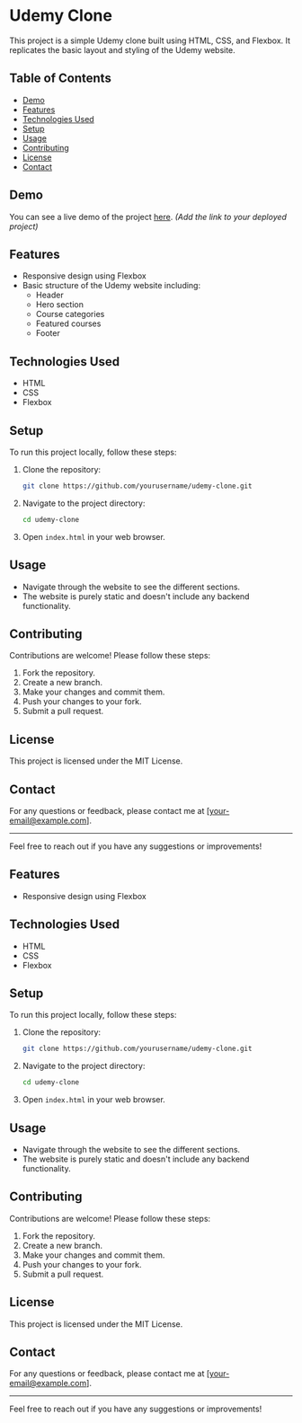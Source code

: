 # Udemy Clone

This project is a simple Udemy clone built using HTML, CSS, and Flexbox. It replicates the basic layout and styling of the Udemy website.

## Table of Contents

- [Demo](#demo)
- [Features](#features)
- [Technologies Used](#technologies-used)
- [Setup](#setup)
- [Usage](#usage)
- [Contributing](#contributing)
- [License](#license)
- [Contact](#contact)

## Demo

You can see a live demo of the project [here](#). *(Add the link to your deployed project)*

## Features

- Responsive design using Flexbox
- Basic structure of the Udemy website including:
  - Header
  - Hero section
  - Course categories
  - Featured courses
  - Footer

## Technologies Used

- HTML
- CSS
- Flexbox

## Setup

To run this project locally, follow these steps:

1. Clone the repository:
    ```bash
    git clone https://github.com/yourusername/udemy-clone.git
    ```

2. Navigate to the project directory:
    ```bash
    cd udemy-clone
    ```

3. Open `index.html` in your web browser.

## Usage

- Navigate through the website to see the different sections.
- The website is purely static and doesn't include any backend functionality.

## Contributing

Contributions are welcome! Please follow these steps:

1. Fork the repository.
2. Create a new branch.
3. Make your changes and commit them.
4. Push your changes to your fork.
5. Submit a pull request.

## License

This project is licensed under the MIT License.

## Contact

For any questions or feedback, please contact me at [your-email@example.com].

---

Feel free to reach out if you have any suggestions or improvements!


## Features

- Responsive design using Flexbox

## Technologies Used

- HTML
- CSS
- Flexbox

## Setup

To run this project locally, follow these steps:

1. Clone the repository:
    ```bash
    git clone https://github.com/yourusername/udemy-clone.git
    ```

2. Navigate to the project directory:
    ```bash
    cd udemy-clone
    ```

3. Open `index.html` in your web browser.

## Usage

- Navigate through the website to see the different sections.
- The website is purely static and doesn't include any backend functionality.

## Contributing

Contributions are welcome! Please follow these steps:

1. Fork the repository.
2. Create a new branch.
3. Make your changes and commit them.
4. Push your changes to your fork.
5. Submit a pull request.

## License

This project is licensed under the MIT License.

## Contact

For any questions or feedback, please contact me at [your-email@example.com].

---

Feel free to reach out if you have any suggestions or improvements!
